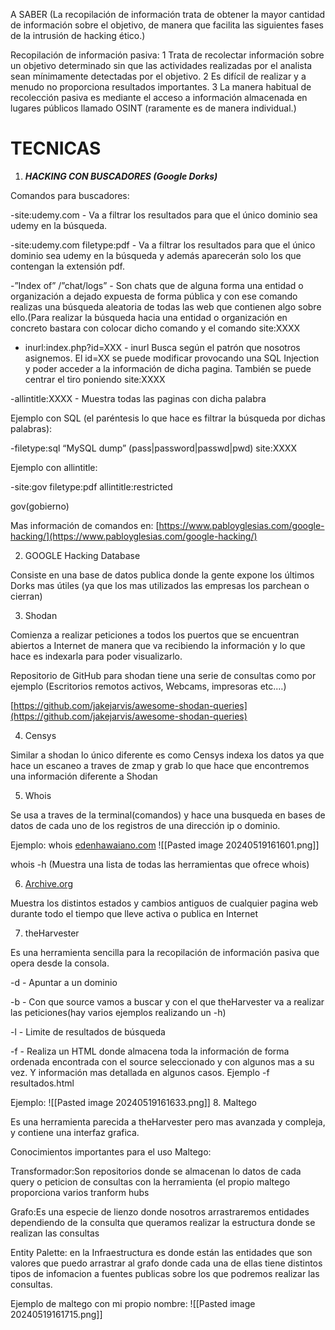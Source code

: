 A SABER
(La recopilación de información trata de obtener la mayor cantidad de información sobre el objetivo, de manera que facilita las siguientes fases de la intrusión de hacking ético.)

Recopilación de información pasiva: 1 Trata de recolectar información sobre un objetivo determinado sin que las actividades realizadas por el analista sean mínimamente detectadas por el objetivo. 2 Es difícil de realizar y a menudo no proporciona resultados importantes. 3 La manera habitual de recolección pasiva es mediante el acceso a información almacenada en lugares públicos llamado OSINT (raramente es de manera individual.)

# **TECNICAS**

1. _**HACKING CON BUSCADORES (Google Dorks)**_

Comandos para buscadores:

-site:udemy.com - Va a filtrar los resultados para que el único dominio sea udemy en la búsqueda.

-site:udemy.com filetype:pdf - Va a filtrar los resultados para que el único dominio sea udemy en la búsqueda y además aparecerán solo los que contengan la extensión pdf.

-”Index of” /”chat/logs” - Son chats que de alguna forma una entidad o organización a dejado expuesta de forma pública y con ese comando realizas una búsqueda aleatoria de todas las web que contienen algo sobre ello.(Para realizar la búsqueda hacia una entidad o organización en concreto bastara con colocar dicho comando y el comando site:XXXX

- inurl:index.php?id=XXX - inurl Busca según el patrón que nosotros asignemos. El id=XX se puede modificar provocando una SQL Injection y poder acceder a la información de dicha pagina. También se puede centrar el tiro poniendo site:XXXX

-allintitle:XXXX - Muestra todas las paginas con dicha palabra

Ejemplo con SQL (el paréntesis lo que hace es filtrar la búsqueda por dichas palabras):

-filetype:sql “MySQL dump” (pass|password|passwd|pwd) site:XXXX

Ejemplo con allintitle:

-site:gov filetype:pdf allintitle:restricted

gov(gobierno)

Mas información de comandos en: [https://www.pabloyglesias.com/google-hacking/](https://www.pabloyglesias.com/google-hacking/)

2. GOOGLE Hacking Database

Consiste en una base de datos publica donde la gente expone los últimos Dorks mas útiles (ya que los mas utilizados las empresas los parchean o cierran)

3. Shodan

Comienza a realizar peticiones a todos los puertos que se encuentran abiertos a Internet de manera que va recibiendo la información y lo que hace es indexarla para poder visualizarlo.

Repositorio de GitHub para shodan tiene una serie de consultas como por ejemplo (Escritorios remotos activos, Webcams, impresoras etc.…)

[https://github.com/jakejarvis/awesome-shodan-queries](https://github.com/jakejarvis/awesome-shodan-queries)

4. Censys

Similar a shodan lo único diferente es como Censys indexa los datos ya que hace un escaneo a traves de zmap y grab lo que hace que encontremos una información diferente a Shodan

5. Whois

Se usa a traves de la terminal(comandos) y hace una busqueda en bases de datos de cada uno de los registros de una dirección ip o dominio.

Ejemplo: whois [edenhawaiano.com](http://edenhawaiano.com)
![[Pasted image 20240519161601.png]]

whois -h (Muestra una lista de todas las herramientas que ofrece whois)

6. [Archive.org](http://Archive.org)

Muestra los distintos estados y cambios antiguos de cualquier pagina web durante todo el tiempo que lleve activa o publica en Internet

7. theHarvester

Es una herramienta sencilla para la recopilación de información pasiva que opera desde la consola.

-d - Apuntar a un dominio

-b - Con que source vamos a buscar y con el que theHarvester va a realizar las peticiones(hay varios ejemplos realizando un -h)

-l - Limite de resultados de búsqueda

-f - Realiza un HTML donde almacena toda la información de forma ordenada encontrada con el source seleccionado y con algunos mas a su vez. Y información mas detallada en algunos casos. Ejemplo -f resultados.html

Ejemplo:
![[Pasted image 20240519161633.png]]
8. Maltego

Es una herramienta parecida a theHarvester pero mas avanzada y compleja, y contiene una interfaz grafica.

Conocimientos importantes para el uso Maltego:

Transformador:Son repositorios donde se almacenan lo datos de cada query o peticion de consultas con la herramienta (el propio maltego proporciona varios tranform hubs

Grafo:Es una especie de lienzo donde nosotros arrastraremos entidades dependiendo de la consulta que queramos realizar la estructura donde se realizan las consultas

Entity Palette: en la Infraestructura es donde están las entidades que son valores que puedo arrastrar al grafo donde cada una de ellas tiene distintos tipos de infomacion a fuentes publicas sobre los que podremos realizar las consultas.

Ejemplo de maltego con mi propio nombre:
![[Pasted image 20240519161715.png]]

